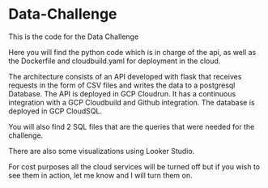 # Data-Challenge
This is the code for the Data Challenge

Here you will find the python code which is in charge of the api, as well as the Dockerfile and cloudbuild.yaml for deployment in the cloud.

The architecture consists of an API developed with flask that receives requests in the form of CSV files and writes the data to a postgresql Database.
The API is deployed in GCP Cloudrun. It has a continuous integration with a GCP Cloudbuild and Github integration.
The database is deployed in GCP CloudSQL.

You will also find 2 SQL files that are the queries that were needed for the challenge.

There are also some visualizations using Looker Studio.

For cost purposes all the cloud services will be turned off but if you wish to see them in action, let me know and I will turn them on.